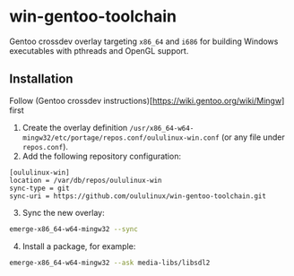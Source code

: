 # win-gentoo-toolchain

Gentoo crossdev overlay targeting `x86_64` and `i686` for building Windows executables with pthreads and OpenGL support.


## Installation

Follow (Gentoo crossdev instructions)[https://wiki.gentoo.org/wiki/Mingw] first

1. Create the overlay definition `/usr/x86_64-w64-mingw32/etc/portage/repos.conf/oululinux-win.conf` (or any file under `repos.conf`).
2. Add the following repository configuration:

```
[oululinux-win]
location = /var/db/repos/oululinux-win
sync-type = git
sync-uri = https://github.com/oululinux/win-gentoo-toolchain.git
```

3. Sync the new overlay:

```bash
emerge-x86_64-w64-mingw32 --sync
```

4. Install a package, for example:

```bash
emerge-x86_64-w64-mingw32 --ask media-libs/libsdl2
```
